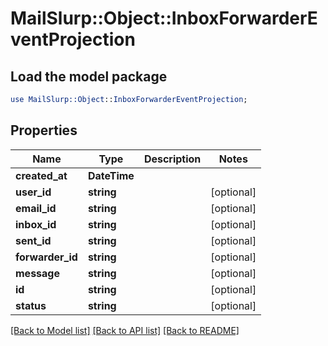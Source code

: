 # MailSlurp::Object::InboxForwarderEventProjection

## Load the model package
```perl
use MailSlurp::Object::InboxForwarderEventProjection;
```

## Properties
Name | Type | Description | Notes
------------ | ------------- | ------------- | -------------
**created_at** | **DateTime** |  | 
**user_id** | **string** |  | [optional] 
**email_id** | **string** |  | [optional] 
**inbox_id** | **string** |  | [optional] 
**sent_id** | **string** |  | [optional] 
**forwarder_id** | **string** |  | [optional] 
**message** | **string** |  | [optional] 
**id** | **string** |  | [optional] 
**status** | **string** |  | [optional] 

[[Back to Model list]](../README#documentation-for-models) [[Back to API list]](../README#documentation-for-api-endpoints) [[Back to README]](../README)


